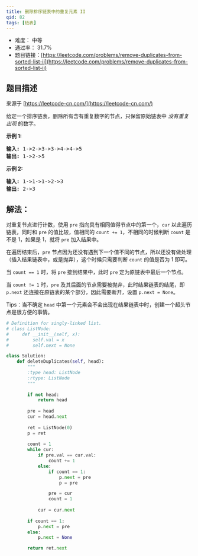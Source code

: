 ```yaml
---
title: 删除排序链表中的重复元素 II
qid: 82
tags: [链表]
---
```



- 难度： 中等
- 通过率： 31.7%
- 题目链接：[https://leetcode.com/problems/remove-duplicates-from-sorted-list-ii](https://leetcode.com/problems/remove-duplicates-from-sorted-list-ii)


## 题目描述

来源于 [https://leetcode-cn.com/](https://leetcode-cn.com/)

<p>给定一个排序链表，删除所有含有重复数字的节点，只保留原始链表中&nbsp;<em>没有重复出现&nbsp;</em>的数字。</p>

<p><strong>示例&nbsp;1:</strong></p>

<pre><strong>输入:</strong> 1-&gt;2-&gt;3-&gt;3-&gt;4-&gt;4-&gt;5
<strong>输出:</strong> 1-&gt;2-&gt;5
</pre>

<p><strong>示例&nbsp;2:</strong></p>

<pre><strong>输入:</strong> 1-&gt;1-&gt;1-&gt;2-&gt;3
<strong>输出:</strong> 2-&gt;3</pre>


## 解法：

对重复节点进行计数，使用 `pre` 指向具有相同值得节点中的第一个，`cur` 以此遍历链表，同时和 `pre` 的值比较，值相同的 `count += 1`，不相同的时候判断 `count` 是不是 1，如果是 1，就将 `pre` 加入结果中。

在遍历结束后，`pre` 节点因为还没有遇到下一个值不同的节点，所以还没有做处理（插入结果链表中，或是抛弃），这个时候只需要判断 `count` 的值是否为 1 即可。

当 `count == 1` 时，将 `pre` 接到结果中，此时 `pre` 定为原链表中最后一个节点。

当 `count != 1` 时，`pre` 及其后面的节点需要被抛弃，此时结果链表的结尾，即 `p.next` 还连接在原链表的某个部分，因此需要断开，设置 `p.next = None`。

Tips：当不确定 `head` 中第一个元素会不会出现在结果链表中时，创建一个超头节点是很方便的事情。

```python
# Definition for singly-linked list.
# class ListNode:
#     def __init__(self, x):
#         self.val = x
#         self.next = None

class Solution:
    def deleteDuplicates(self, head):
        """
        :type head: ListNode
        :rtype: ListNode
        """
        
        if not head:
            return head
        
        pre = head
        cur = head.next
        
        ret = ListNode(0)
        p = ret
        
        count = 1
        while cur:
            if pre.val == cur.val:
                count += 1
            else:
                if count == 1:
                    p.next = pre
                    p = pre

                pre = cur
                count = 1
                
            cur = cur.next
            
        if count == 1:
            p.next = pre
        else:
            p.next = None

        return ret.next   
```